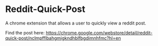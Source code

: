# Reddit-Quick-Post
A chrome extension that allows a user to quickly view a reddit post.

Find the post here:
https://chrome.google.com/webstore/detail/reddit-quick-post/nclmpfflbahgmigkndhblfbgdimnhfmc?hl=en

